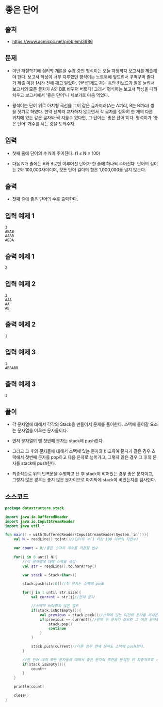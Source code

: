 # 좋은 단어

## 출처

* https://www.acmicpc.net/problem/3986

## 문제

* 이번 계절학기에 심리학 개론을 수강 중인 평석이는 오늘 자정까지 보고서를 제출해야 한다. 보고서 작성이 너무 지루했던 평석이는 노트북에 엎드려서 꾸벅꾸벅 졸다가 제출 마감 1시간 전에 깨고 말았다. 안타깝게도 자는 동안 키보드가 잘못 눌려서 보고서의 모든 글자가 A와 B로 바뀌어 버렸다! 그래서 평석이는 보고서 작성을 때려치우고 보고서에서 '좋은 단어'나 세보기로 마음 먹었다.

* 평석이는 단어 위로 아치형 곡선을 그어 같은 글자끼리(A는 A끼리, B는 B끼리) 쌍을 짓기로 하였다. 만약 선끼리 교차하지 않으면서 각 글자를 정확히 한 개의 다른 위치에 있는 같은 글자와 짝 지을수 있다면, 그 단어는 '좋은 단어'이다. 평석이가 '좋은 단어' 개수를 세는 것을 도와주자.

## 입력

* 첫째 줄에 단어의 수 N이 주어진다. (1 ≤ N ≤ 100)

* 다음 N개 줄에는 A와 B로만 이루어진 단어가 한 줄에 하나씩 주어진다. 단어의 길이는 2와 100,000사이이며, 모든 단어 길이의 합은 1,000,000을 넘지 않는다.

## 출력

* 첫째 줄에 좋은 단어의 수를 출력한다.

## 입력 예제 1

```
3
ABAB
AABB
ABBA
```

## 출력 예제 1

```
2
```

## 입력 예제 2

```
3
AAA
AA
AB
```

## 출력 예제 2

```
1
```

## 입력 예제 3

```
1
ABBABB
```

## 출력 예제 3

```
1
```

## 풀이

* 각 문자열에 대해서 각각의 Stack을 만들어서 문제를 풀이한다. 스택에 들어갈 요소는 문자열을 이루는 문자들이다.

* 먼저 문자열의 맨 첫번째 문자는 stack에 push한다. 

* 그리고 그 후의 문자들에 대해서 스택에 있는 문자와 비교하여 문자가 같은 경우 스택에서 첫번째 문자를 pop하고 다음 문자로 넘어가고, 그렇지 않은 경우 그 후의 문자를 stack에 push한다.

* 최종적으로 위의 반복문을 수행하고 난 후 stack이 비어있는 경우 좋은 문자이고, 그렇지 않은 경우는 좋지 않은 문자이므로 마지막에 stack이 비었는지를 검사한다.

## 소스코드

```kotlin
package datastructure.stack

import java.io.BufferedReader
import java.io.InputStreamReader
import java.util.*

fun main() = with(BufferedReader(InputStreamReader(System.`in`))){
    val N = readLine().toInt()//단어의 수(1 이상 100 이하의 자연수)

    var count = 0//좋은 숫자의 개수를 저장할 변수
    
    for(i in 0 until N){
        //각 문자열에 대해 스택을 생성
        val str = readLine().toCharArray()

        var stack = Stack<Char>()

        stack.push(str[0])//첫 문자는 스택에 push

        for(j in 1 until str.size){
            val current = str[j]//현재 문자

            //스택이 비어있지 않은 경우
            if(stack.isNotEmpty()){
                val previous = stack.peek()//스택에 있는 이전의 문자를 꺼내온다.
                if(previous == current){//만약 두 문자가 같으면 그 이전 문자를 스택에서 꺼낸다.
                    stack.pop()
                    continue
                }
            }

            stack.push(current)//다른 경우 현재 문자도 스택에 push한다.
        }

        //한 단어 내의 모든 문자들에 대해서 좋은 문자의 조건을 분석한 뒤 최종적으로 스택이 비어있으면 좋은 문자라는 뜻이므로 count 변수를 1 증가시킨다.
        if(stack.isEmpty()){
            count++
        }
    }

    println(count)

    close()
}
```
